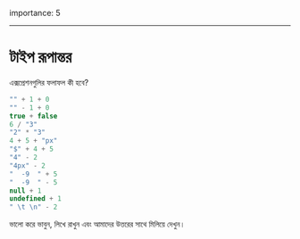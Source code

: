 importance: 5

---

# টাইপ রূপান্তর

এক্সপ্রেশনগুলির ফলাফল কী হবে?

```js no-beautify
"" + 1 + 0
"" - 1 + 0
true + false
6 / "3"
"2" * "3"
4 + 5 + "px"
"$" + 4 + 5
"4" - 2
"4px" - 2
"  -9  " + 5
"  -9  " - 5
null + 1
undefined + 1
" \t \n" - 2
```

ভালো করে ভাবুন, লিখে রাখুন এবং আমাদের উত্তরের সাথে মিলিয়ে দেখুন।
